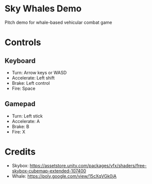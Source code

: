 # Sky Whales Demo
Pitch demo for whale-based vehicular combat game

# Controls
## Keyboard
- Turn: Arrow keys or WASD
- Accelerate: Left shift
- Brake: Left control
- Fire: Space
## Gamepad
- Turn: Left stick
- Accelerate: A
- Brake: B
- Fire: X

# Credits
- Skybox: https://assetstore.unity.com/packages/vfx/shaders/free-skybox-cubemap-extended-107400
- Whale: https://poly.google.com/view/15cXqVGk0jA
